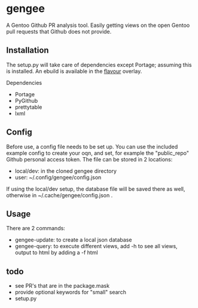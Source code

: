 # gengee
A Gentoo Github PR analysis tool. Easily getting views on the open Gentoo pull requests that Github does not provide.

## Installation
The setup.py will take care of dependencies except Portage; assuming this is installed.
An ebuild is available in the [flavour](https://github.com/wimmuskee/flavour) overlay.

Dependencies
* Portage
* PyGithub
* prettytable
* lxml

## Config
Before use, a config file needs to be set up. You can use the included example config to create your oqn, and set, for example the "public_repo" Github personal access token.
The file can be stored in 2 locations:
* local/dev: in the cloned gengee directory
* user: ~/.config/gengee/config.json

If using the local/dev setup, the database file will be saved there as well, otherwise in ~/.cache/gengee/config.json .

## Usage
There are 2 commands:
* gengee-update: to create a local json database
* gengee-query: to execute different views, add -h to see all views, output to html by adding a -f html

## todo
* see PR's that are in the package.mask
* provide optional keywords for "small" search
* setup.py
